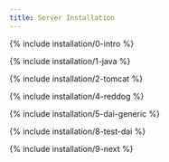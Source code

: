 ```yaml
---
title: Server Installation
---
```


{% include installation/0-intro %}

{% include installation/1-java %}

{% include installation/2-tomcat %}



{% include installation/4-reddog %}

{% include installation/5-dai-generic %}





{% include installation/8-test-dai %}

{% include installation/9-next %}

